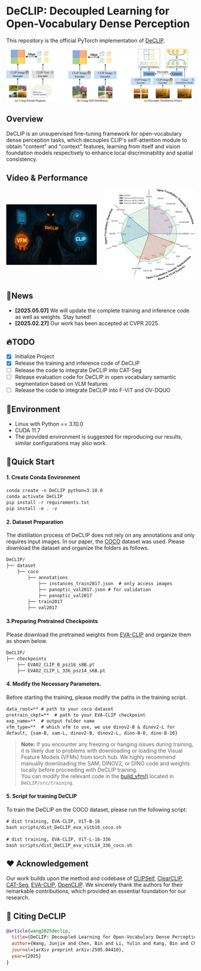 # DeCLIP: Decoupled Learning for Open-Vocabulary Dense Perception
This repository is the official PyTorch implementation of [DeCLIP](https://arxiv.org/abs/2505.04410). 



![Alt text](assets/DeCLIP.png)
## Overview
DeCLIP is an unsupervised fine-tuning framework for open-vocabulary dense perception tasks, which decouples CLIP's self-attention module to obtain "content" and "context" features, learning from itself and vision foundation models respectively to enhance local discriminability and spatial consistency.
## Video & Performance

<div style="display: flex; align-items: center; justify-content: space-between;">

<!-- 左侧视频 -->
<div style="flex: 1; text-align: center; margin-right: 10px;">
  <a href="https://youtu.be/hr2OEZL5Kgs?si=EhzALIpGmLgQyVbB" target="_blank">
    <img src="assets/cover.png" alt="DeCLIP Video" style="width: 100%; max-width: 400px; display: block; margin: auto;">
  </a>
</div>

<!-- 右侧性能图 -->
<div style="flex: 1; text-align: center; margin-left: 10px;">
  <img src="assets/performance.png" alt="Performance Chart" style="width: 100%; max-width: 400px; display: block; margin: auto;">
</div>

</div>

## 🎉News
* **[2025.05.07]**  We will update the complete training and inference code as well as weights. Stay tuned!
* **[2025.02.27]**  Our work has been accepted at CVPR 2025.

## 🔥TODO
- [x] Initialize Project
- [x] Release the training and inference code of DeCLIP
- [ ] Release the code to integrate DeCLIP into CAT-Seg
- [ ] Release evaluation code for DeCLIP in open vocabulary semantic segmentation based on VLM features
- [ ] Release the code to integrate DeCLIP into F-ViT and OV-DQUO
## 🌈Environment
- Linux with Python == 3.10.0
- CUDA 11.7
- The provided environment is suggested for reproducing our results, similar configurations may also work.

## 🚀Quick Start

#### 1. Create Conda Environment
```
conda create -n DeCLIP python=3.10.0
conda activate DeCLIP
pip install -r requirements.txt
pip install -e . -v
```
#### 2. Dataset Preparation
The distillation process of DeCLIP does not rely on any annotations and only requires input images. In our paper, the [COCO](https://cocodataset.org/#home)  dataset was used. Please download the dataset and organize the folders as follows.
```text
DeCLIP/
├── dataset
    ├── coco
        ├── annotations
            ├── instances_train2017.json  # only access images
            ├── panoptic_val2017.json # for validation
            ├── panoptic_val2017     
        ├── train2017
        ├── val2017
```
#### 3.Preparing Pretrained Checkpoints
Please download the pretrained weights from [EVA-CLIP](https://github.com/baaivision/EVA/tree/master/EVA-CLIP) and organize them as shown below.
```text
DeCLIP/
├── checkpoints
    ├── EVA02_CLIP_B_psz16_s8B.pt
    ├── EVA02_CLIP_L_336_psz14_s6B.pt
```
#### 4. Modify the Necessary Parameters.
Before starting the training, please modify the paths in the training script.
```
data_root=** # path to your coco dataset
pretrain_ckpt=**  # path to your EVA-CLIP checkpoint
exp_name=**  # output folder name
vfm_type=**  # which vfm to use, we use dinov2-B & dinov2-L for default, {sam-B, sam-L, dinov2-B, dinov2-L, dino-B-8, dino-B-16}
``` 
> **Note:** If you encounter any freezing or hanging issues during training, it is likely due to problems with downloading or loading the Visual Feature Models (VFMs) from torch hub. We highly recommend manually downloading the SAM, DINOV2, or DINO code and weights locally before proceeding with DeCLIP training.  
> You can modify the relevant code in the [build_vfm()](src/training/build_vfm) located in `DeCLIP/src/training`.
#### 5. Script for training DeCLIP
To train the DeCLIP on the COCO dataset, please run the following script:
``` 
# dist training, EVA-CLIP, ViT-B-16
bash scripts/dist_DeCLIP_eva_vitb16_coco.sh

# dist training, EVA-CLIP, ViT-L-16-336
bash scripts/dist_DeCLIP_eva_vitL14_336_coco.sh
```
## ❤️ Acknowledgement
Our work builds upon the method and codebase of [CLIPSelf](https://github.com/wusize/CLIPSelf), [ClearCLIP](https://github.com/mc-lan/ClearCLIP), [CAT-Seg](https://github.com/cvlab-kaist/CAT-Seg), [EVA-CLIP](https://github.com/baaivision/EVA/tree/master/EVA-CLIP), [OpenCLIP](https://github.com/mlfoundations/open_clip/tree/v2.16.0). We sincerely thank the authors for their remarkable contributions, which provided an essential foundation for our research.

## 🙏 Citing DeCLIP 

```bibtex
@article{wang2025declip,
  title={DeCLIP: Decoupled Learning for Open-Vocabulary Dense Perception},
  author={Wang, Junjie and Chen, Bin and Li, Yulin and Kang, Bin and Chen, Yichi and Tian, Zhuotao},
  journal={arXiv preprint arXiv:2505.04410},
  year={2025}
}
```